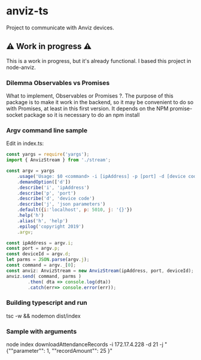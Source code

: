 # anviz-ts
Project to communicate with Anviz devices.

## :warning: Work in progress :warning:

This is a work in progress, but it's already functional.
I based this project in node-anviz.  

### Dilemma Observables vs Promises
What to implement, Observables or Promises ?. The purpose of this package is to make it work in the backend, so it may be convenient to do so with Promises, at least in this first version. 
It depends on the NPM promise-socket package so it is necessary to do an npm install

### Argv command line sample

Edit in index.ts:
```js
const yargs = require('yargs');
import { AnvizStream } from './stream';

const argv = yargs
    .usage('Usage: $0 <command> -i [ipAddress] -p [port] -d [device code] -j [json parameters]')
    .demandOption(['d'])
    .describe('i', 'ipAddress')
    .describe('p', 'port')
    .describe('d', 'device code')
    .describe('j', 'json parameters')
    .default({i:'localhost', p: 5010, j: '{}'})
    .help('h')
    .alias('h', 'help')
    .epilog('copyright 2019')    
    .argv;

const ipAddress = argv.i;
const port = argv.p;
const deviceId = argv.d;
let parms = JSON.parse(argv.j);
const command = argv._[0];
const anviz: AnvizStream = new AnvizStream(ipAddress, port, deviceId);
anviz.send( command, parms )
        .then( dta => console.log(dta))
        .catch(err=> console.error(err));

```
### Building typescript and run
tsc -w && nodemon dist/index 



### Sample with arguments
node index  downloadAttendanceRecords -i 172.17.4.228 -d 21 -j "{""parameter"": 1, ""recordAmount"": 25 }"

